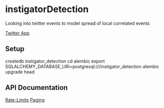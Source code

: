 # instigatorDetection
Looking into twitter events to model spread of local correlated events

[Twitter App](https://apps.twitter.com/app/15848846)

## Setup
createdb instigator_detection
cd alembic
export SQLALCHEMY_DATABASE_URI=postgresql:///instigator_detection
alembic upgrade head

## API Documentation
[Rate-Limits](https://developer.twitter.com/en/docs/basics/rate-limits)
[Paging](https://developer.twitter.com/en/docs/tweets/timelines/guides/working-with-timelines)
